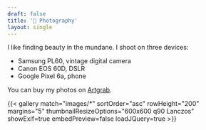 ```yaml
---
draft: false
title: '📸 Photography'
layout: single
---
```

I like finding beauty in the mundane. 
I shoot on three devices:
- Samsung PL60, vintage digital camera
- Canon EOS 60D, DSLR
- Google Pixel 6a, phone

You can buy my photos on [Artgrab](https://artgrab.com).

{{< gallery match="images/*" sortOrder="asc" rowHeight="200" margins="5" thumbnailResizeOptions="600x600 q90 Lanczos" showExif=true  embedPreview=false loadJQuery=true >}}